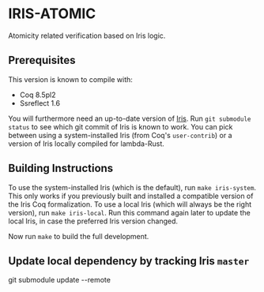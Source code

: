 # IRIS-ATOMIC

Atomicity related verification based on Iris logic.

## Prerequisites

This version is known to compile with:

 - Coq 8.5pl2
 - Ssreflect 1.6

You will furthermore need an up-to-date version of
[Iris](https://gitlab.mpi-sws.org/FP/iris-coq/).  Run `git submodule status` to
see which git commit of Iris is known to work.  You can pick between using a
system-installed Iris (from Coq's `user-contrib`) or a version of Iris locally
compiled for lambda-Rust.

## Building Instructions

To use the system-installed Iris (which is the default), run `make iris-system`.
This only works if you previously built and installed a compatible version of the
Iris Coq formalization.  To use a local Iris (which will always be the right
version), run `make iris-local`.  Run this command again later to update the
local Iris, in case the preferred Iris version changed.

Now run `make` to build the full development.

## Update local dependency by tracking Iris `master`

   git submodule update --remote
